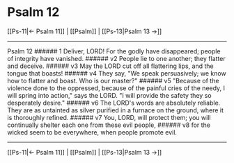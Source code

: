 # Psalm 12

[[Ps-11|← Psalm 11]] | [[Psalm]] | [[Ps-13|Psalm 13 →]]
***

Psalm 12 ###### 1 Deliver, LORD! For the godly have disappeared; people of integrity have vanished. ###### v2 People lie to one another; they flatter and deceive. ###### v3 May the LORD cut off all flattering lips, and the tongue that boasts! ###### v4 They say, "We speak persuasively; we know how to flatter and boast. Who is our master?" ###### v5 "Because of the violence done to the oppressed, because of the painful cries of the needy, I will spring into action," says the LORD. "I will provide the safety they so desperately desire." ###### v6 The LORD's words are absolutely reliable. They are as untainted as silver purified in a furnace on the ground, where it is thoroughly refined. ###### v7 You, LORD, will protect them; you will continually shelter each one from these evil people, ###### v8 for the wicked seem to be everywhere, when people promote evil.

***
[[Ps-11|← Psalm 11]] | [[Psalm]] | [[Ps-13|Psalm 13 →]]
